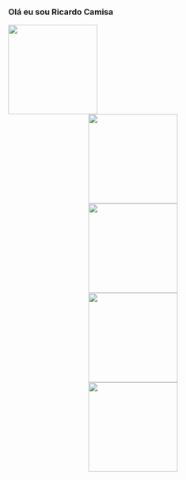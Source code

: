 ### Olá eu sou Ricardo Camisa

<div>
  <a href="https://github.com/ricardocamisa">
    <img
      height="180em"
      src="https://github-readme-stats.vercel.app/api?username=ricardocamisa&show_icons=true&theme=radical&include_all_commits=true&count_private=true"
    />
  </a>

  <div style="display: flex; flex-direction: column; align-items: center; justify-content: space-between">
    <a href="https://github.com/ricardocamisa">
      <img
        height="180em"
        src="https://github-readme-stats.vercel.app/api/top-langs/?username=ricardocamisa&langs_count=8&theme=radical"
      />
    </a>
    <a href="https://github.com/ricardocamisa/axios">
      <img
        height="180em"
        src="https://github-readme-stats.vercel.app/api/pin/?username=ricardocamisa&repo=Axios&theme=radical"
      />
    </a>
    <a href="https://github.com/ricardocamisa/clsTextbox">
      <img
        height="180em"
        src="https://github-readme-stats.vercel.app/api/pin/?username=ricardocamisa&repo=clsTextbox&theme=radical"
      />
    </a>
    <a href="https://github.com/ricardocamisa/AdminVBA">
      <img
        height="180em"
        src="https://github-readme-stats.vercel.app/api/pin/?username=ricardocamisa&repo=AdminVBA&theme=radical"
      />
    </a>
  </div>
</div>


<!--
**ricardocamisa/ricardocamisa** is a ✨ _special_ ✨ repository because its `README.md` (this file) appears on your GitHub profile.

Here are some ideas to get you started:

- 🔭 I’m currently working on ...
- 🌱 I’m currently learning ...
- 👯 I’m looking to collaborate on ...
- 🤔 I’m looking for help with ...
- 💬 Ask me about ...
- 📫 How to reach me: ...
- 😄 Pronouns: ...
- ⚡ Fun fact: ...
-->


